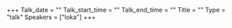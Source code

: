 +++
Talk_date = ""
Talk_start_time = ""
Talk_end_time = ""
Title = ""
Type = "talk"
Speakers = ["loka"]
+++


